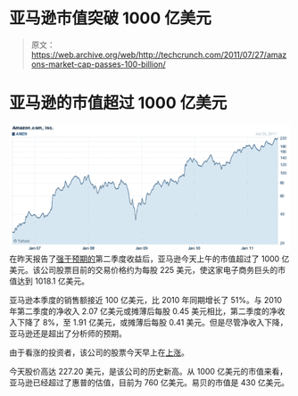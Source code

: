 # 亚马逊市值突破 1000 亿美元 

> 原文：<https://web.archive.org/web/http://techcrunch.com/2011/07/27/amazons-market-cap-passes-100-billion/>

# 亚马逊的市值超过 1000 亿美元

![](img/80fb4984cdd4811bec621cb0f680c209.png)
在昨天报告了[强于预期的](https://web.archive.org/web/20230203135641/https://techcrunch.com/2011/07/26/amazon-beats-the-street-sales-up-51-percent-to-9-9b-net-income-down-8-percent/)第二季度收益后，亚马逊今天上午的市值超过了 1000 亿美元。该公司股票目前的交易价格约为每股 225 美元，使这家电子商务巨头的市值达到 1018.1 亿美元。

亚马逊本季度的销售额接近 100 亿美元，比 2010 年同期增长了 51%。与 2010 年第二季度的净收入 2.07 亿美元或摊薄后每股 0.45 美元相比，第二季度的净收入下降了 8%，至 1.91 亿美元，或摊薄后每股 0.41 美元。但是尽管净收入下降，亚马逊还是超出了分析师的预期。

由于看涨的投资者，该公司的股票今天早上在[上涨](https://web.archive.org/web/20230203135641/http://blogs.forbes.com/josephhargett/2011/07/27/amazon-coms-second-quarter-earnings-inspire-bullish-bets/)。

今天股价高达 227.20 美元，是该公司的历史新高。从 1000 亿美元的市值来看，亚马逊已经超过了惠普的估值，目前为 760 亿美元。易贝的市值是 430 亿美元。